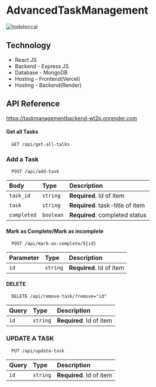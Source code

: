 # AdvancedTaskManagement

![todoloccal](https://user-images.githubusercontent.com/49452140/236644579-2ef317c2-8b8f-428d-a1a4-33ac92963c5e.jpg)

## Technology
- React JS
- Backend - Express JS
- Database - MongoDB
- Hosting - Frontend(Vercel)
- Hosting - Backend(Render)


## API Reference

https://taskmanagementbackend-wt2p.onrender.com

#### Get all Tasks

```http
  GET /api/get-all-talks
```
### Add a Task
```http
  POST /api/add-task
```

| Body      | Type     | Description                       |
| :-------- | :------- | :-------------------------------- |
| `task_id` | `string` | **Required**. Id of item          |
| `task`    | `string` | **Required**. task-title of item  |
|`completed`| `boolean`| **Required**. completed status    |

#### Mark as Complete/Mark as incomplete 

```http
  POST /api/mark-as-complete/${id}
```

| Parameter | Type     | Description                       |
| :-------- | :------- | :-------------------------------- |
| `id`      | `string` | **Required**. Id of item          |

#### DELETE

```http
  DELETE /api/remove-task/?remove="id"
```

| Query     | Type     | Description                       |
| :-------- | :------- | :-------------------------------- |
| `id`      | `string` | **Required**. Id of item          |

### UPDATE A TASK
```http
  PUT /api/update-task
```

| Query     | Type     | Description                       |
| :-------- | :------- | :-------------------------------- |
| `id`      | `string` | **Required**. Id of item          |








